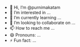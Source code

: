- 👋 Hi, I’m @purnimakatam
- 👀 I’m interested in ...
- 🌱 I’m currently learning ...
- 💞️ I’m looking to collaborate on ...
- 📫 How to reach me ...
- 😄 Pronouns: ...
- ⚡ Fun fact: ...

<!---
purnimakatam/purnimakatam is a ✨ special ✨ repository because its `README.md` (this file) appears on your GitHub profile.
You can click the Preview link to take a look at your changes.
--->
